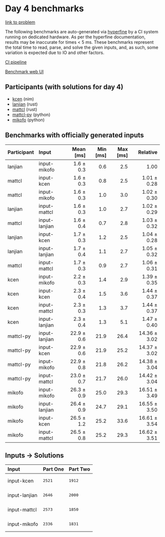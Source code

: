 # Day 4 benchmarks

[link to problem](https://adventofcode.com/2024/day/4)

The following benchmarks are auto-generated via
[hyperfine](https://github.com/sharkdp/hyperfine) by a CI system running on
dedicated hardware. As per the hyperfine documentation, results may be
inaccurate for times < 5 ms. These benchmarks represent the total time to read,
parse, and solve the given inputs, and, as such, some variation is expected due
to IO and other factors.

[CI pipeline](http://ci.papercode.net:8080/teams/main/pipelines/aoc2024)

[Benchmark web UI](https://aoc.ancalagon.black)


## Participants (with solutions for day 4)

- [kcen](https://github.com/kcen/aoc2024) (nim)
- [lanjian](https://github.com/lanjian/aoc-2024) (rust)
- [mattcl](https://github.com/mattcl/aoc2024) (rust)
- [mattcl-py](https://github.com/mattcl/aoc2024-py) (python)
- [mikofo](https://github.com/mikofo/aoc2024) (python)


## Benchmarks with officially generated inputs

| Participant | Input | Mean [ms] | Min [ms] | Max [ms] | Relative |
|:---|:---|---:|---:|---:|---:|
| lanjian | input-mikofo | 1.6 ± 0.3 | 0.6 | 2.5 | 1.00 |
| mattcl | input-kcen | 1.6 ± 0.3 | 0.8 | 2.5 | 1.01 ± 0.28 |
| mattcl | input-mikofo | 1.6 ± 0.3 | 1.0 | 3.0 | 1.02 ± 0.30 |
| lanjian | input-mattcl | 1.6 ± 0.3 | 1.0 | 2.7 | 1.02 ± 0.29 |
| mattcl | input-lanjian | 1.6 ± 0.4 | 0.7 | 2.8 | 1.03 ± 0.32 |
| lanjian | input-kcen | 1.7 ± 0.3 | 1.2 | 2.5 | 1.04 ± 0.28 |
| lanjian | input-lanjian | 1.7 ± 0.4 | 1.1 | 2.7 | 1.05 ± 0.32 |
| mattcl | input-mattcl | 1.7 ± 0.3 | 0.9 | 2.7 | 1.06 ± 0.31 |
| kcen | input-mikofo | 2.2 ± 0.3 | 1.4 | 2.9 | 1.39 ± 0.35 |
| kcen | input-kcen | 2.3 ± 0.4 | 1.5 | 3.6 | 1.44 ± 0.37 |
| kcen | input-mattcl | 2.3 ± 0.3 | 1.3 | 3.7 | 1.44 ± 0.37 |
| kcen | input-lanjian | 2.3 ± 0.4 | 1.3 | 5.1 | 1.47 ± 0.40 |
| mattcl-py | input-lanjian | 22.9 ± 0.6 | 21.9 | 26.4 | 14.36 ± 3.02 |
| mattcl-py | input-kcen | 22.9 ± 0.6 | 21.9 | 25.2 | 14.37 ± 3.02 |
| mattcl-py | input-mikofo | 22.9 ± 0.8 | 21.8 | 26.2 | 14.38 ± 3.04 |
| mattcl-py | input-mattcl | 23.0 ± 0.7 | 21.7 | 26.0 | 14.42 ± 3.04 |
| mikofo | input-mikofo | 26.3 ± 0.9 | 25.0 | 29.3 | 16.51 ± 3.49 |
| mikofo | input-lanjian | 26.4 ± 0.9 | 24.7 | 29.1 | 16.55 ± 3.50 |
| mikofo | input-kcen | 26.5 ± 1.2 | 25.2 | 33.6 | 16.61 ± 3.54 |
| mikofo | input-mattcl | 26.5 ± 0.8 | 25.2 | 29.3 | 16.62 ± 3.51 |


## Inputs -> Solutions

| Input | Part One | Part Two |
|:---|:---|:---|
|input-kcen|<pre>2521</pre>|<pre>1912</pre>|
|input-lanjian|<pre>2646</pre>|<pre>2000</pre>|
|input-mattcl|<pre>2573</pre>|<pre>1850</pre>|
|input-mikofo|<pre>2336</pre>|<pre>1831</pre>|